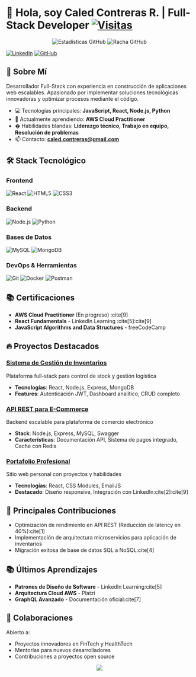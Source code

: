 # 👋 Hola, soy Caled Contreras R. | Full-Stack Developer [![Visitas](https://komarev.com/ghpvc/?username=calmahDev&style=flat-square&color=blue)](https://github.com/calmahDev)

<p align="center">
  <img src="https://github-readme-stats.vercel.app/api?username=calmahDev&show_icons=true&theme=dark" alt="Estadísticas GitHub"/>
  <img src="https://github-readme-streak-stats.herokuapp.com/?user=calmahDev&theme=dark" alt="Racha GitHub"/>
</p>

[![LinkedIn](https://img.shields.io/badge/LinkedIn-0A66C2?style=for-the-badge&logo=linkedin&logoColor=white)](https://www.linkedin.com/in/caled-contreras-r-234753258/)
[![GitHub](https://img.shields.io/badge/GitHub-181717?style=for-the-badge&logo=github&logoColor=white)](https://github.com/calmahDev)

## 🚀 Sobre Mí
Desarrollador Full-Stack con experiencia en construcción de aplicaciones web escalables. Apasionado por implementar soluciones tecnológicas innovadoras y optimizar procesos mediante el código.

- 💻 Tecnologías principales: **JavaScript, React, Node.js, Python**
- 🌱 Actualmente aprendiendo: **AWS Cloud Practitioner**
- � Habilidades blandas: **Liderazgo técnico, Trabajo en equipo, Resolución de problemas**
- 📫 Contacto: **caled.contreras@gmail.com**

## 🛠 Stack Tecnológico

### Frontend
![React](https://img.shields.io/badge/React-20232A?style=for-the-badge&logo=react&logoColor=61DAFB)
![HTML5](https://img.shields.io/badge/HTML5-E34F26?style=for-the-badge&logo=html5&logoColor=white)
![CSS3](https://img.shields.io/badge/CSS3-1572B6?style=for-the-badge&logo=css3&logoColor=white)

### Backend
![Node.js](https://img.shields.io/badge/Node.js-339933?style=for-the-badge&logo=nodedotjs&logoColor=white)
![Python](https://img.shields.io/badge/Python-3776AB?style=for-the-badge&logo=python&logoColor=white)

### Bases de Datos
![MySQL](https://img.shields.io/badge/MySQL-4479A1?style=for-the-badge&logo=mysql&logoColor=white)
![MongoDB](https://img.shields.io/badge/MongoDB-47A248?style=for-the-badge&logo=mongodb&logoColor=white)

### DevOps & Herramientas
![Git](https://img.shields.io/badge/Git-F05032?style=for-the-badge&logo=git&logoColor=white)
![Docker](https://img.shields.io/badge/Docker-2496ED?style=for-the-badge&logo=docker&logoColor=white)
![Postman](https://img.shields.io/badge/Postman-FF6C37?style=for-the-badge&logo=postman&logoColor=white)

## 📚 Certificaciones
- **AWS Cloud Practitioner** (En progreso) :cite[9]
- **React Fundamentals** - LinkedIn Learning :cite[5]:cite[9]
- **JavaScript Algorithms and Data Structures** - freeCodeCamp

## 🔥 Proyectos Destacados

### [Sistema de Gestión de Inventarios](https://github.com/calmahDev/inventory-management)
Plataforma full-stack para control de stock y gestión logística
- **Tecnologías**: React, Node.js, Express, MongoDB
- **Features**: Autenticación JWT, Dashboard analítico, CRUD completo

### [API REST para E-Commerce](https://github.com/calmahDev/ecommerce-api)
Backend escalable para plataforma de comercio electrónico
- **Stack**: Node.js, Express, MySQL, Swagger
- **Características**: Documentación API, Sistema de pagos integrado, Cache con Redis

### [Portafolio Profesional](https://github.com/calmahDev/portfolio)
Sitio web personal con proyectos y habilidades
- **Tecnologías**: React, CSS Modules, EmailJS
- **Destacado**: Diseño responsive, Integración con LinkedIn:cite[2]:cite[9]

## 🌟 Principales Contribuciones
- Optimización de rendimiento en API REST (Reducción de latency en 40%):cite[1]
- Implementación de arquitectura microservicios para aplicación de inventarios
- Migración exitosa de base de datos SQL a NoSQL:cite[4]

## 📚 Últimos Aprendizajes
- **Patrones de Diseño de Software** - LinkedIn Learning:cite[5]
- **Arquitectura Cloud AWS** - Platzi
- **GraphQL Avanzado** - Documentación oficial:cite[7]

## 🤝 Colaboraciones
Abierto a:
- Proyectos innovadores en FinTech y HealthTech
- Mentorías para nuevos desarrolladores
- Contribuciones a proyectos open source

<p align="center">
  <a href="https://www.buymeacoffee.com/calmahdev"><img src="https://img.shields.io/badge/Buy_Me_A_Coffee-FFDD00?style=for-the-badge&logo=buy-me-a-coffee&logoColor=black"/></a>
</p>
